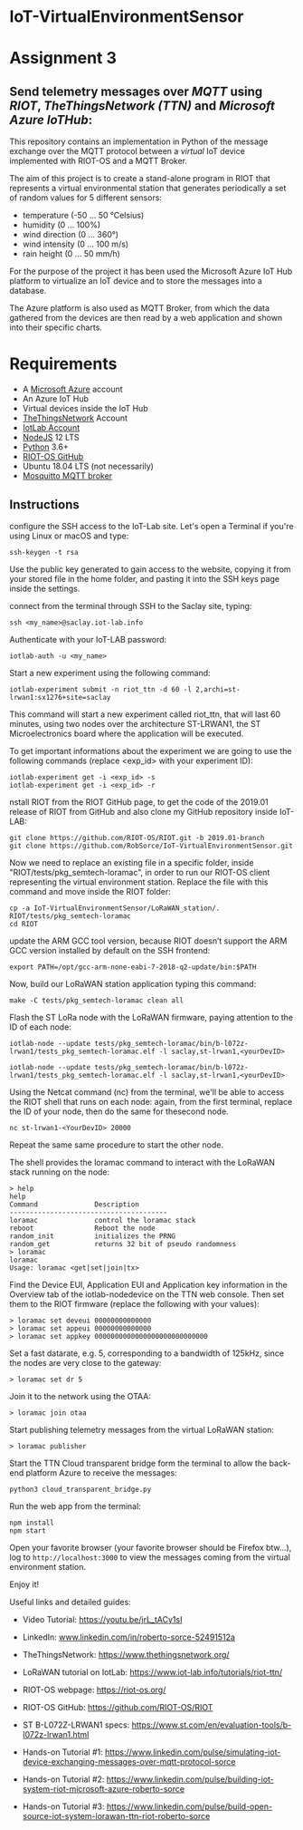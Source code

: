# IoT-VirtualEnvironmentSensor
# Assignment 3

## Send telemetry messages over ***MQTT*** using ***RIOT***, ***TheThingsNetwork (TTN)*** and ***Microsoft Azure IoTHub***:

This repository contains an implementation in Python of the message exchange over the MQTT protocol between a _virtual_ IoT device implemented with RIOT-OS and a MQTT Broker.

The aim of this project is to create a stand-alone program in RIOT that represents a virtual environmental station that generates periodically a set of random values for 5 different sensors:

- temperature (-50 ... 50 °Celsius)
- humidity (0 ... 100%)
- wind direction (0 ... 360°)
- wind intensity (0 ... 100 m/s)
- rain height (0 ... 50 mm/h)

For the purpose of the project it has been used the Microsoft Azure IoT Hub platform to virtualize an IoT device and to store the messages into a database.

The Azure platform is also used as MQTT Broker, from which the data gathered from the devices are then read by a web application and shown into their specific charts.

# Requirements

- A [Microsoft Azure](https://azure.microsoft.com/en-us/) account
- An Azure IoT Hub
- Virtual devices inside the IoT Hub
- [TheThingsNetwork](https://www.thethingsnetwork.org/) Account
- [IotLab Account](https://www.iot-lab.info/)
- [NodeJS](https://nodejs.org/it/download/) 12 LTS
- [Python](https://www.python.org/downloads/) 3.6+
- [RIOT-OS GitHub](https://github.com/RIOT-OS/RIOT)
- Ubuntu 18.04 LTS (not necessarily)
- [Mosquitto MQTT broker](https://www.vultr.com/docs/how-to-install-mosquitto-mqtt-broker-server-on-ubuntu-16-04)


## Instructions

configure the SSH access to the IoT-Lab site. Let's open a Terminal if you're using Linux or macOS and type:


```
ssh-keygen -t rsa

```

Use the public key generated to gain access to the website, copying it from your stored file in the home folder, and pasting it into the SSH keys page inside the settings.

connect from the terminal through SSH to the Saclay site, typing:

```
ssh <my_name>@saclay.iot-lab.info
```

Authenticate with your IoT-LAB password:

```
iotlab-auth -u <my_name>
```

Start a new experiment using the following command:

```
iotlab-experiment submit -n riot_ttn -d 60 -l 2,archi=st-lrwan1:sx1276+site=saclay
```

This command will start a new experiment called riot_ttn, that will last 60 minutes, using two nodes over the architecture ST-LRWAN1, the ST Microelectronics board where the application will be executed.

To get important informations about the experiment we are going to use the following commands (replace <exp_id> with your experiment ID):

```
iotlab-experiment get -i <exp_id> -s
iotlab-experiment get -i <exp_id> -r
```

nstall RIOT from the RIOT GitHub page, to get the code of the 2019.01 release of RIOT from GitHub and also clone my GitHub repository inside IoT-LAB:

```
git clone https://github.com/RIOT-OS/RIOT.git -b 2019.01-branch
git clone https://github.com/RobSorce/IoT-VirtualEnvironmentSensor.git
```

Now we need to replace an existing file in a specific folder, inside "RIOT/tests/pkg_semtech-loramac", in order to run our RIOT-OS client representing the virtual environment station. Replace the file with this command and move inside the RIOT folder:

```
cp -a IoT-VirtualEnvironmentSensor/LoRaWAN_station/. RIOT/tests/pkg_semtech-loramac
cd RIOT
```

update the ARM GCC tool version, because RIOT doesn’t support the ARM GCC version installed by default on the SSH frontend:

```
export PATH=/opt/gcc-arm-none-eabi-7-2018-q2-update/bin:$PATH
```

Now, build our LoRaWAN station application typing this command:

```
make -C tests/pkg_semtech-loramac clean all
```

Flash the ST LoRa node with the LoRaWAN firmware, paying attention to the ID of each node: 

```
iotlab-node --update tests/pkg_semtech-loramac/bin/b-l072z-lrwan1/tests_pkg_semtech-loramac.elf -l saclay,st-lrwan1,<yourDevID>

iotlab-node --update tests/pkg_semtech-loramac/bin/b-l072z-lrwan1/tests_pkg_semtech-loramac.elf -l saclay,st-lrwan1,<yourDevID>
```

Using the Netcat command (nc) from the terminal, we'll be able to access the RIOT shell that runs on each node: again, from the first terminal, replace the ID of your node, then do the same for thesecond node. 

```
nc st-lrwan1-<YourDevID> 20000
```

Repeat the same same procedure to start the other node.

The shell provides the loramac command to interact with the LoRaWAN stack running on the node:

```
> help
help
Command              Description
---------------------------------------
loramac              control the loramac stack
reboot               Reboot the node
random_init          initializes the PRNG
random_get           returns 32 bit of pseudo randomness
> loramac
loramac
Usage: loramac <get|set|join|tx>

```

Find the Device EUI, Application EUI and Application key information in the Overview tab of the iotlab-nodedevice on the TTN web console. Then set them to the RIOT firmware (replace the following with your values):

```
> loramac set deveui 00000000000000
> loramac set appeui 00000000000000
> loramac set appkey 0000000000000000000000000000
```

Set a fast datarate, e.g. 5, corresponding to a bandwidth of 125kHz, since the nodes are very close to the gateway:

```
> loramac set dr 5
```

Join it to the network using the OTAA:

```
> loramac join otaa
```

Start publishing telemetry messages from the virtual LoRaWAN station:

```
> loramac publisher
```

Start the TTN Cloud transparent bridge form the terminal to allow the back-end platform Azure to receive the messages:

```
python3 cloud_transparent_bridge.py
```

Run the web app from the terminal:

```
npm install
npm start
```
Open your favorite browser (your favorite browser should be Firefox btw...), log to ``` http://localhost:3000 ``` to view the messages coming from the virtual environment station.

Enjoy it!

Useful links and detailed guides:

- Video Tutorial:  https://youtu.be/jrL_tACy1sI 

- LinkedIn: www.linkedin.com/in/roberto-sorce-52491512a

- TheThingsNetwork: https://www.thethingsnetwork.org/

- LoRaWAN tutorial on IotLab: https://www.iot-lab.info/tutorials/riot-ttn/

- RIOT-OS webpage: https://riot-os.org/

- RIOT-OS GitHub: https://github.com/RIOT-OS/RIOT

- ST B-L072Z-LRWAN1 specs: https://www.st.com/en/evaluation-tools/b-l072z-lrwan1.html

- Hands-on Tutorial #1: https://www.linkedin.com/pulse/simulating-iot-device-exchanging-messages-over-mqtt-protocol-sorce

- Hands-on Tutorial #2: https://www.linkedin.com/pulse/building-iot-system-riot-microsoft-azure-roberto-sorce

- Hands-on Tutorial #3: https://www.linkedin.com/pulse/build-open-source-iot-system-lorawan-ttn-riot-roberto-sorce

